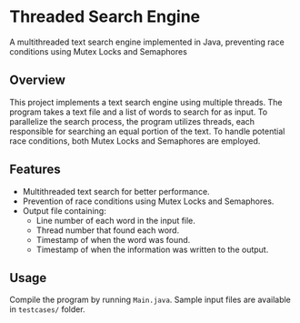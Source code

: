 # Threaded Search Engine
A multithreaded text search engine implemented in Java, preventing race conditions using Mutex Locks and Semaphores

## Overview
This project implements a text search engine using multiple threads. The program takes a text file and a list of words to search for as input. To parallelize the search process, the program utilizes threads, each responsible for searching an equal portion of the text. To handle potential race conditions, both Mutex Locks and Semaphores are employed.

## Features
- Multithreaded text search for better performance.
- Prevention of race conditions using Mutex Locks and Semaphores.
- Output file containing:
  - Line number of each word in the input file.
  - Thread number that found each word.
  - Timestamp of when the word was found.
  - Timestamp of when the information was written to the output.

## Usage
Compile the program by running `Main.java`.
Sample input files are available in `testcases/` folder.
